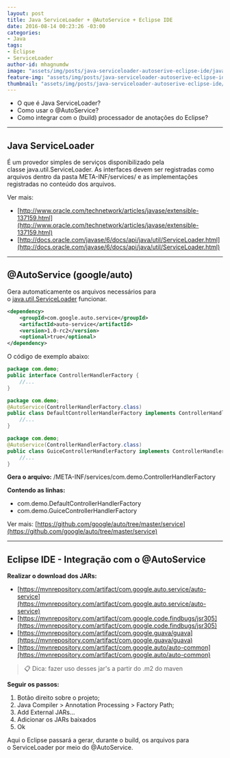 ```yaml
---
layout: post
title: Java ServiceLoader + @AutoService + Eclipse IDE
date: 2016-08-14 00:23:26 -03:00
categories:
- Java
tags:
- Eclipse
- ServiceLoader
author-id: mhagnumdw
image: "assets/img/posts/java-serviceloader-autoserive-eclipse-ide/java_serviceloader_autoservice_eclipse.png"
feature-img: "assets/img/posts/java-serviceloader-autoserive-eclipse-ide/java_serviceloader_autoservice_eclipse.png"
thumbnail: "assets/img/posts/java-serviceloader-autoserive-eclipse-ide/java_serviceloader_autoservice_eclipse.png"
---
```


- O que é Java ServiceLoader?
- Como usar o @AutoService?
- Como integrar com o (build) processador de anotações do Eclipse?

* * *

## Java ServiceLoader

É um provedor simples de serviços disponibilizado pela classe java.util.ServiceLoader. As interfaces devem ser registradas como arquivos dentro da pasta META-INF/services/ e as implementações registradas no conteúdo dos arquivos.

<!--more-->

Ver mais:

- [http://www.oracle.com/technetwork/articles/javase/extensible-137159.html](http://www.oracle.com/technetwork/articles/javase/extensible-137159.html)
- [http://docs.oracle.com/javase/6/docs/api/java/util/ServiceLoader.html](http://docs.oracle.com/javase/6/docs/api/java/util/ServiceLoader.html)

* * *

## @AutoService (google/auto)

Gera automaticamente os arquivos necessários para o [java.util.ServiceLoader](http://docs.oracle.com/javase/6/docs/api/java/util/ServiceLoader.html) funcionar.

```xml
<dependency>
    <groupId>com.google.auto.service</groupId>
    <artifactId>auto-service</artifactId>
    <version>1.0-rc2</version>
    <optional>true</optional>
</dependency>
```

O código de exemplo abaixo:

```java
package com.demo;
public interface ControllerHandlerFactory {
    //...
}
```

```java
package com.demo;
@AutoService(ControllerHandlerFactory.class)
public class DefaultControllerHandlerFactory implements ControllerHandlerFactory {
    //...
}
```

```java
package com.demo;
@AutoService(ControllerHandlerFactory.class)
public class GuiceControllerHandlerFactory implements ControllerHandlerFactory {
    //...
}
```

**Gera o arquivo:**
/META-INF/services/com.demo.ControllerHandlerFactory

**Contendo as linhas:**

- com.demo.DefaultControllerHandlerFactory
- com.demo.GuiceControllerHandlerFactory

Ver mais: [https://github.com/google/auto/tree/master/service](https://github.com/google/auto/tree/master/service)

* * *

## Eclipse IDE - Integração com o @AutoService

**Realizar o download dos JARs:**

- [https://mvnrepository.com/artifact/com.google.auto.service/auto-service](https://mvnrepository.com/artifact/com.google.auto.service/auto-service)
- [https://mvnrepository.com/artifact/com.google.code.findbugs/jsr305](https://mvnrepository.com/artifact/com.google.code.findbugs/jsr305)
- [https://mvnrepository.com/artifact/com.google.guava/guava](https://mvnrepository.com/artifact/com.google.guava/guava)
- [https://mvnrepository.com/artifact/com.google.auto/auto-common](https://mvnrepository.com/artifact/com.google.auto/auto-common)

> 📋 Dica: fazer uso desses jar's a partir do .m2 do maven

**Seguir os passos:**

1. Botão direito sobre o projeto;
1. Java Compiler > Annotation Processing > Factory Path;
1. Add External JARs...
1. Adicionar os JARs baixados
1. Ok

Aqui o Eclipse passará a gerar, durante o build, os arquivos para o ServiceLoader por meio do @AutoService.
